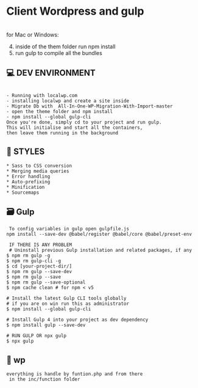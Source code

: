 # Client Wordpress and gulp

<br/>for Mac or Windows:

4. inside of the them folder run npm install
5. run gulp to compile all the bundles

## 💻 DEV ENVIRONMENT

```

- Running with localwp.com
- installing localwp and create a site inside
- Migrate Db with  All-In-One-WP-Migration-With-Import-master
- open the theme folder and npm install
- npm install --global gulp-cli
Once you're done, simply cd to your project and run gulp.
This will initialise and start all the containers,
then leave them running in the background
```

## 🎨 STYLES

```
* Sass to CSS conversion
* Merging media queries
* Error handling
* Auto-prefixing
* Minification
* Sourcemaps

```

## 🗃 Gulp

```
 To config variables in gulp open gulpfile.js
npm install --save-dev @babel/register @babel/core @babel/preset-env

 IF THERE IS ANY PROBLEM
 # Uninstall previous Gulp installation and related packages, if any
$ npm rm gulp -g
$ npm rm gulp-cli -g
$ cd [your-project-dir/]
$ npm rm gulp --save-dev
$ npm rm gulp --save
$ npm rm gulp --save-optional
$ npm cache clean # for npm < v5

# Install the latest Gulp CLI tools globally
# if you are on win run this as administrator
$ npm install --global gulp-cli

# Install Gulp 4 into your project as dev dependency
$ npm install gulp --save-dev

# RUN GULP OR npx gulp
$ npx gulp
```

## 🌋 wp

```
everything is handle by funtion.php and from there
 in the inc/function folder
```
